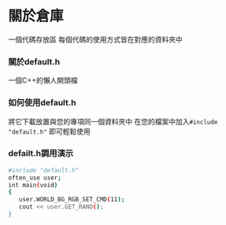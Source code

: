 # 關於倉庫
一個代碼存放區
每個代碼的使用方式皆在對應的資料夾中
### 關於default.h
一個C++的懶人開頭檔
### 如何使用default.h
將它下載放置與您的專項同一個資料夾中
在您的檔案中加入`#include "default.h"`
即可輕鬆使用
### defailt.h調用演示
```bash
#include "default.h"
often_use user;
int main(void)
{
   user.WORLD_BG_RGB_SET_CMD(11);
   cout << user.GET_RAND();
}
```